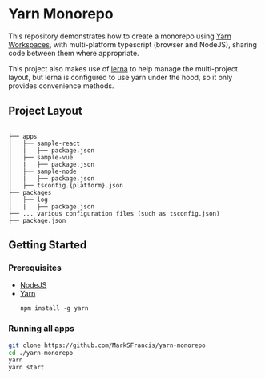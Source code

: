 # Yarn Monorepo

This repository demonstrates how to create a monorepo using [Yarn Workspaces](https://classic.yarnpkg.com/en/docs/workspaces/), with multi-platform typescript (browser and NodeJS), sharing code between them where appropriate.

This project also makes use of [lerna](https://lerna.js.org/) to help manage the multi-project layout, but lerna is configured to use yarn under the hood, so it only provides convenience methods. 

## Project Layout

```
.
├── apps
│   ├── sample-react
│   |   ├── package.json
│   ├── sample-vue
│   |   ├── package.json
│   ├── sample-node
│   |   ├── package.json
│   ├── tsconfig.{platform}.json
├── packages
│   ├── log
│   |   ├── package.json
├── ... various configuration files (such as tsconfig.json)
├── package.json
```

## Getting Started

### Prerequisites

* [NodeJS](https://nodejs.org/en/)
* [Yarn](https://yarnpkg.com/getting-started/install)
  ```
  npm install -g yarn
  ```
  
### Running all apps
```sh
git clone https://github.com/MarkSFrancis/yarn-monorepo
cd ./yarn-monorepo
yarn
yarn start
```
